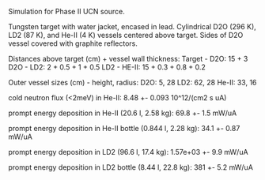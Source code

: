 Simulation for Phase II UCN source.

Tungsten target with water jacket, encased in lead.
Cylindrical D2O (296 K), LD2 (87 K), and He-II (4 K) vessels centered above target.
Sides of D2O vessel covered with graphite reflectors.

Distances above target (cm) + vessel wall thickness:
Target - D2O: 15 + 3
D2O - LD2: 2 + 0.5 + 1 + 0.5
LD2 - HE-II: 15 + 0.3 + 0.8 + 0.2

Outer vessel sizes (cm) - height, radius:
D2O: 5, 28
LD2: 62, 28
He-II: 33, 16

cold neutron flux (<2meV) in He-II:
8.48 +- 0.093 10^12/(cm2 s uA)

prompt energy deposition in He-II (20.6 l, 2.58 kg):
69.8 +- 1.5 mW/uA

prompt energy deposition in He-II bottle (0.844 l, 2.28 kg):
34.1 +- 0.87 mW/uA

prompt energy deposition in LD2 (96.6 l, 17.4 kg):
1.57e+03 +- 9.9 mW/uA

prompt energy deposition in LD2 bottle (8.44 l, 22.8 kg):
381 +- 5.2 mW/uA


